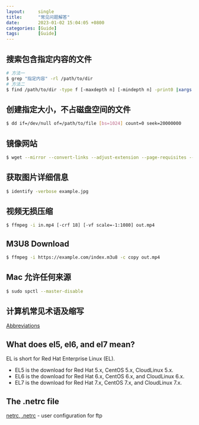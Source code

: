 ```yaml
---
layout:     single
title:      "常见问题解答"
date:       2023-01-02 15:04:05 +0800
categories: [Guide]
tags:       [Guide]
---
```


## 搜索包含指定内容的文件
```bash
# 方法一
$ grep "指定内容" -rl /path/to/dir
# 方法二
$ find /path/to/dir -type f [-maxdepth n] [-mindepth n] -print0 |xargs -0 grep "指定内容"  
```

## 创建指定大小，不占磁盘空间的文件
```bash
$ dd if=/dev/null of=/path/to/file [bs=1024] count=0 seek=20000000
```

## 镜像网站
```bash
$ wget --mirror --convert-links --adjust-extension --page-requisites --no-parent https://www.example.com
```

## 获取图片详细信息
```bash
$ identify -verbose example.jpg
```

## 视频无损压缩
```bash
$ ffmpeg -i in.mp4 [-crf 18] [-vf scale=-1:1080] out.mp4
```

## M3U8 Download
```bash
$ ffmpeg -i https://example.com/index.m3u8 -c copy out.mp4
```

## Mac 允许任何来源
```bash
$ sudo spctl --master-disable
```

## 计算机常见术语及缩写

  [Abbreviations](/guide-abbreviations)

## What does el5, el6, and el7 mean?

EL is short for Red Hat Enterprise Linux (EL).

  - EL5 is the download for Red Hat 5.x, CentOS 5.x, CloudLinux 5.x.
  - EL6 is the download for Red Hat 6.x, CentOS 6.x, and CloudLinux 6.x.
  - EL7 is the download for Red Hat 7.x, CentOS 7.x, and CloudLinux 7.x.

## The .netrc file

  [netrc, .netrc](https://linux.die.net/man/5/netrc) - user configuration for ftp
